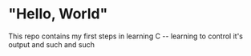 # "Hello, World"
This repo contains my first steps in learning C -- learning to control it's output and such and such
